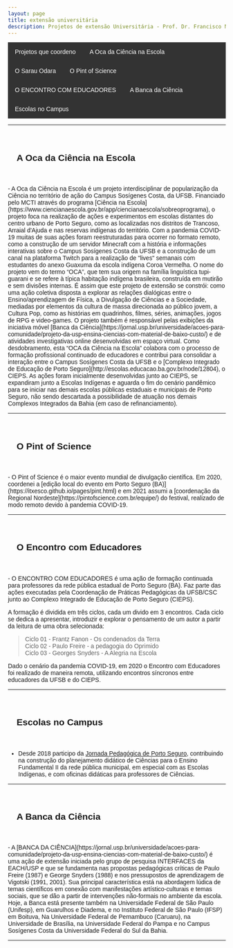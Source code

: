 ```yaml
---
layout: page
title: extensão universitária
description: Projetos de extensão Universitária - Prof. Dr. Francisco Nascimento
---
```

<!DOCTYPE html>
<html lang="pt-BR">
<head>
    <meta charset="UTF-8">
    <meta name="viewport" content="width=device-width, initial-scale=1.0">
    <title>Menu de Navegação</title>
    <style>
        body {
            font-family: Arial, sans-serif;
        }
        .menu {
            background-color: #333;
            overflow: hidden;
        }
        .menu a {
            float: left;
            display: block;
            color: white;
            text-align: center;
            padding: 14px 16px;
            text-decoration: none;
        }
        .menu a:hover {
            background-color: #ddd;
            color: black;
        }
        .content {
            padding: 20px;
        }
    </style>
</head>
<body>

<div class="menu">
    <a href="#projetos">Projetos que coordeno</a>
    <a href="#oca">A Oca da Ciência na Escola</a>
    <a href="#sarau">O Sarau Odara</a>    
    <a href="#pint">O Pint of Science</a>
    <a href="#encontro">O ENCONTRO COM EDUCADORES</a>
    <a href="#banca">A Banca da Ciência</a>
    <a href="#escola">Escolas no Campus</a>
</div>


---


<div class="content">
    <h2 id="oca">A Oca da Ciência na Escola</h2>
  </div>

<p>
- A Oca da Ciência na Escola é um projeto interdisciplinar de popularização da Ciência no território de ação do Campus Sosígenes Costa, da UFSB. Financiado pelo MCTI através do programa [Ciência na Escola](https://www.ciencianaescola.gov.br/app/ciencianaescola/sobreoprograma), o projeto foca  na realização de ações e experimentos em escolas distantes do centro urbano de Porto Seguro, como as localizadas nos distritos de Trancoso, Arraial d'Ajuda e nas reservas indígenas do território.  
Com a pandemia COVID-19 muitas de suas ações foram reestruturadas para ocorrer no formato remoto, como a construção de um servidor Minecraft com a história e informações interativas sobre o Campus Sosígenes Costa da UFSB e a construção de um canal na plataforma Twitch para a realização de "lives" semanais com estudantes do anexo Guaxuma da escola indígena Coroa Vermelha.
 O nome do projeto vem  do termo “OCA”, que tem sua origem na família linguística tupi-guarani e se refere à típica habitação indígena brasileira,  construída em mutirão e sem divisões internas. É assim que este projeto de extensão se constrói: como uma ação coletiva disposta a explorar as relações dialógicas entre o Ensino/aprendizagem de Física, a Divulgação de Ciências e a Sociedade, mediadas por elementos da cultura de massa direcionada ao público jovem, a Cultura Pop, como as histórias em quadrinhos, filmes, séries, animações, jogos de RPG e video-games.
 O projeto também é responsável pelas exibições da iniciativa móvel [Banca da Ciência](https://jornal.usp.br/universidade/acoes-para-comunidade/projeto-da-usp-ensina-ciencias-com-material-de-baixo-custo/) e de atividades investigativas online desenvolvidas em espaço virtual. Como desdobramento, esta “OCA da Ciência na Escola” colabora com o processo de formação profissional continuado de educadores e contribui para consolidar a interação entre o Campus Sosígenes Costa da UFSB e o [Complexo Integrado de Educação de Porto Seguro](http://escolas.educacao.ba.gov.br/node/12804), o CIEPS.
 As ações foram inicialmente desenvolvidas junto ao CIEPS, se expandiram  junto a Escolas Indígenas e aguarda o fim do cenário pandêmico para se iniciar nas demais escolas públicas estaduais e municipais de Porto Seguro, não sendo descartada a possibilidade de atuação nos demais Complexos Integrados da Bahia (em caso de refinanciamento).

---  
<div class="content">
    <h2 id="pint">O Pint of Science</h2>
  </div>

<p>
- O Pint of Science é o maior evento mundial de divulgação científica. Em 2020, coordenei a [edição local do evento em Porto Seguro (BA)](https://itxesco.github.io/pages/pint.html) e em 2021 assumi a [coordenação da Regional Nordeste](https://pintofscience.com.br/equipe/) do festival, realizado de modo remoto devido à pandemia COVID-19.

---  
<div class="content">
    <h2 id="encontro">O Encontro com Educadores</h2>
  </div>

<p>
- O ENCONTRO COM EDUCADORES é uma ação de formação continuada para professores da rede pública estadual de Porto Seguro (BA). Faz parte das ações executadas pela Coordenação de Práticas Pedagógicas da UFSB/CSC junto ao Complexo Integrado de Educação de Porto Seguro (CIEPS).

A formação é dividida em três ciclos, cada um divido em 3 encontros. Cada ciclo se dedica a apresentar, introduzir e explorar o pensamento de um autor a partir da leitura de uma obra selecionada:

>Ciclo 01 - Frantz Fanon - Os condenados da Terra  
Ciclo 02 - Paulo Freire - a pedagogia do Oprimido  
Ciclo 03 - Georges Snyders - A Alegria na Escola

Dado o cenário da pandemia COVID-19, em 2020 o Encontro com Educadores foi realizado de maneira remota, utilizando encontros síncronos entre educadores da UFSB e do CIEPS.  

---  

<div class="content">
    <h2 id="escola">Escolas no Campus</h2>
  </div>

<p>

- Desde 2018 participo da [Jornada Pedagógica de Porto Seguro](https://www.agazetabahia.com/noticias/geral/19797/porto-seguro-jornada-pedagogica-traz-reflexao-sobre-educacao-de-qualidade-04-02-2019/), contribuindo na construção do planejamento didático de Ciências para o Ensino Fundamental II da rede pública municipal, em especial com as Escolas Indígenas, e com oficinas didáticas para professores de Ciências.

---  
<div class="content">
    <h2 id="banca">A Banca da Ciência</h2>
  </div>

<p>
- A [BANCA DA CIÊNCIA](https://jornal.usp.br/universidade/acoes-para-comunidade/projeto-da-usp-ensina-ciencias-com-material-de-baixo-custo/) é uma ação de extensão iniciada pelo grupo de pesquisa INTERFACES da EACH/USP e que se fundamenta nas propostas pedagógicas críticas de Paulo Freire (1987) e George Snyders (1988) e nos pressupostos de aprendizagem de Vigotski (1991, 2001).
Sua principal característica está na abordagem lúdica de temas científicos em conexão com manifestações artístico-culturais e temas sociais, que se dão a partir de intervenções não-formais no ambiente da escola. Hoje, a Banca está presente também na Universidade Federal de São Paulo (Unifesp), em Guarulhos e Diadema, e no Instituto Federal de São Paulo (IFSP) em Boituva, Na Universidade Federal de Pernambuco (Caruaru), na Universidade de Brasília, na Universidade Federal do Pampa e no Campus Sosígenes Costa da Universidade Federal do Sul da Bahia.

---
</body>
</html>
